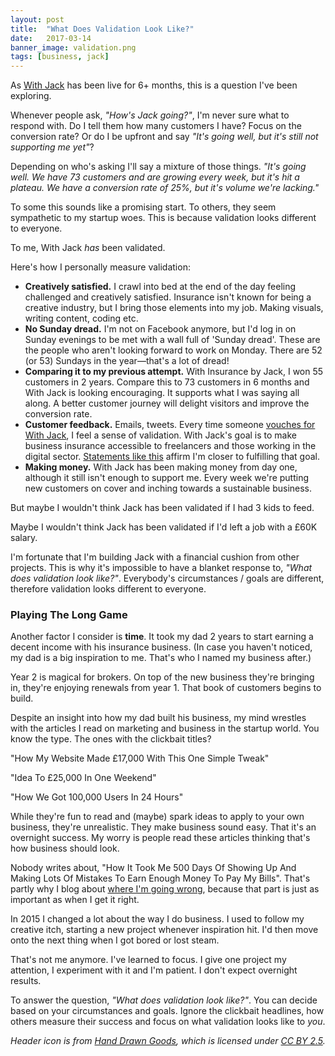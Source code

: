 ```yaml
---
layout: post
title:  "What Does Validation Look Like?"
date:   2017-03-14
banner_image: validation.png
tags: [business, jack]
---
```


As <a href="https://withjack.co.uk">With Jack</a> has been live for 6+ months, this is a question I've been exploring.

Whenever people ask, <em>"How's Jack going?"</em>, I'm never sure what to respond with. Do I tell them how many customers I have? Focus on the conversion rate? Or do I be upfront and say <em>"It's going well, but it's still not supporting me yet"</em>?

Depending on who's asking I'll say a mixture of those things. <em>"It's going well. We have 73 customers and are growing every week, but it's hit a plateau. We have a conversion rate of 25%, but it's volume we're lacking."</em>

To some this sounds like a promising start. To others, they seem sympathetic to my startup woes. This is because validation looks different to everyone. 

To me, With Jack <em>has</em> been validated.

Here's how I personally measure validation:

<ul>
<li><strong>Creatively satisfied.</strong> I crawl into bed at the end of the day feeling challenged and creatively satisfied. Insurance isn't known for being a creative industry, but I bring those elements into my job. Making visuals, writing content, coding etc.</li>
<li><strong>No Sunday dread.</strong> I'm not on Facebook anymore, but I'd log in on Sunday evenings to be met with a wall full of 'Sunday dread'. These are the people who aren't looking forward to work on Monday. There are 52 (or 53) Sundays in the year—that's a lot of dread!</li>
<li><strong>Comparing it to my previous attempt.</strong> With Insurance by Jack, I won 55 customers in 2 years. Compare this to 73 customers in 6 months and With Jack is looking encouraging. It supports what I was saying all along. A better customer journey will delight visitors and improve the conversion rate.</li>
<li><strong>Customer feedback.</strong> Emails, tweets. Every time someone <a href="https://twitter.com/Grinstead/status/839945638670438400">vouches for With Jack</a>, I feel a sense of validation. With Jack's goal is to make business insurance accessible to freelancers and those working in the digital sector. <a href="https://twitter.com/martinbean/status/839561965840306178">Statements like this</a> affirm I'm closer to fulfilling that goal.</li>
<li><strong>Making money.</strong> With Jack has been making money from day one, although it still isn't enough to support me. Every week we're putting new customers on cover and inching towards a sustainable business.</li>
</ul>

But maybe I wouldn't think Jack has been validated if I had 3 kids to feed.

Maybe I wouldn't think Jack has been validated if I'd left a job with a £60K salary.

I'm fortunate that I'm building Jack with a financial cushion from other projects. This is why it's impossible to have a blanket response to, <em>"What does validation look like?"</em>. Everybody's circumstances / goals are different, therefore validation looks different to everyone.

<h3>Playing The Long Game</h3>

Another factor I consider is <strong>time</strong>. It took my dad 2 years to start earning a decent income with his insurance business. (In case you haven't noticed, my dad is a big inspiration to me. That's who I named my business after.)

Year 2 is magical for brokers. On top of the new business they're bringing in, they're enjoying renewals from year 1. That book of customers begins to build.

Despite an insight into how my dad built his business, my mind wrestles with the articles I read on marketing and business in the startup world. You know the type. The ones with the clickbait titles?

"How My Website Made £17,000 With This One Simple Tweak"

"Idea To £25,000 In One Weekend"

"How We Got 100,000 Users In 24 Hours"

While they're fun to read and (maybe) spark ideas to apply to your own business, they're unrealistic. They make business sound easy. That it's an overnight success. My worry is people read these articles thinking that's how business should look.

Nobody writes about, "How It Took Me 500 Days Of Showing Up And Making Lots Of Mistakes To Earn Enough Money To Pay My Bills". That's partly why I blog about <a href="/tags/#lessons">where I'm going wrong</a>, because that part is just as important as when I get it right.

In 2015 I changed a lot about the way I do business. I used to follow my creative itch, starting a new project whenever inspiration hit. I'd then move onto the next thing when I got bored or lost steam.

That's not me anymore. I've learned to focus. I give one project my attention, I experiment with it and I'm patient. I don't expect overnight results.

To answer the question, <em>"What does validation look like?"</em>. You can decide based on your circumstances and goals. Ignore the clickbait headlines, how others measure their success and focus on what validation looks like to <em>you</em>.

<em>Header icon is from <a href="http://handdrawngoods.com/">Hand Drawn Goods</a>, which is licensed under <a href="https://creativecommons.org/licenses/by/2.5/">CC BY 2.5</a>.</em>